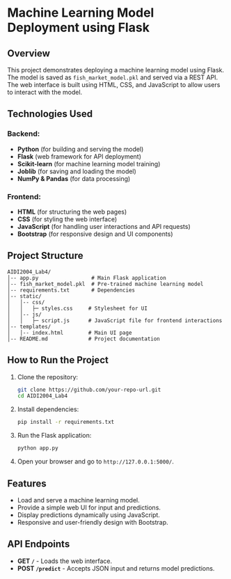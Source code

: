 # Machine Learning Model Deployment using Flask

## Overview
This project demonstrates deploying a machine learning model using Flask. The model is saved as `fish_market_model.pkl` and served via a REST API. The web interface is built using HTML, CSS, and JavaScript to allow users to interact with the model.

## Technologies Used
### Backend:
- **Python** (for building and serving the model)
- **Flask** (web framework for API deployment)
- **Scikit-learn** (for machine learning model training)
- **Joblib** (for saving and loading the model)
- **NumPy & Pandas** (for data processing)

### Frontend:
- **HTML** (for structuring the web pages)
- **CSS** (for styling the web interface)
- **JavaScript** (for handling user interactions and API requests)
- **Bootstrap** (for responsive design and UI components)

## Project Structure
```
AIDI2004_Lab4/
│-- app.py                 # Main Flask application
│-- fish_market_model.pkl  # Pre-trained machine learning model
│-- requirements.txt       # Dependencies
│-- static/
│   │-- css/
│   │   ├─ styles.css     # Stylesheet for UI
│   │-- js/
│   │   ├─ script.js      # JavaScript file for frontend interactions
│-- templates/
│   │-- index.html        # Main UI page
│-- README.md             # Project documentation
```

## How to Run the Project
1. Clone the repository:
   ```bash
   git clone https://github.com/your-repo-url.git
   cd AIDI2004_Lab4
   ```
2. Install dependencies:
   ```bash
   pip install -r requirements.txt
   ```
3. Run the Flask application:
   ```bash
   python app.py
   ```
4. Open your browser and go to `http://127.0.0.1:5000/`.

## Features
- Load and serve a machine learning model.
- Provide a simple web UI for input and predictions.
- Display predictions dynamically using JavaScript.
- Responsive and user-friendly design with Bootstrap.

## API Endpoints
- **GET `/`** - Loads the web interface.
- **POST `/predict`** - Accepts JSON input and returns model predictions.


